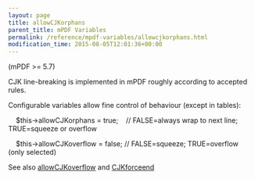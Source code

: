 ```yaml
---
layout: page
title: allowCJKorphans
parent_title: mPDF Variables
permalink: /reference/mpdf-variables/allowcjkorphans.html
modification_time: 2015-08-05T12:01:36+00:00
---
```




<p>(mPDF &gt;= 5.7)</p>
<p>CJK line-breaking is implemented in mPDF roughly according to accepted rules.</p>
<p>Configurable variables allow fine control of behaviour (except in tables):</p>
<p>&nbsp;&nbsp;&nbsp; $this-&gt;allowCJKorphans = true;&nbsp;&nbsp;&nbsp; // FALSE=always wrap to next line; TRUE=squeeze or overflow

&nbsp;&nbsp;&nbsp; $this-&gt;allowCJKoverflow = false; // FALSE=squeeze; TRUE=overflow (only selected)</p>
<p>See also <a href="{{ "/reference/mpdf-variables/allowcjkoverflow.html" | prepend: site.baseurl }}">allowCJKoverflow</a> and <a href="{{ "/reference/mpdf-variables/cjkforceend.html" | prepend: site.baseurl }}">CJKforceend </a></p>
